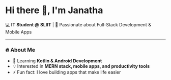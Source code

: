 # Hi there 👋, I'm Janatha  

💻 **IT Student @ SLIIT** | 🚀 Passionate about Full-Stack Development & Mobile Apps  

---

### 🔥 About Me
- 🌱 Learning **Kotlin & Android Development**
- 💡 Interested in **MERN stack, mobile apps, and productivity tools**
- ⚡ Fun fact: I love building apps that make life easier


